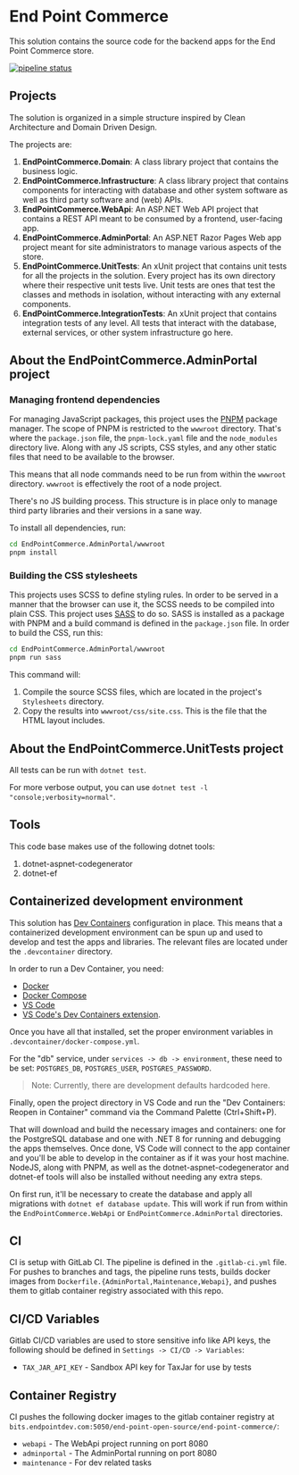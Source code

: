 # End Point Commerce

This solution contains the source code for the backend apps for the End Point Commerce store.

[![pipeline status](https://bits.endpointdev.com/end-point-open-source/end-point-commerce/badges/main/pipeline.svg)](https://bits.endpointdev.com/end-point-open-source/end-point-commerce/-/commits/main)

## Projects

The solution is organized in a simple structure inspired by Clean Architecture and Domain Driven Design.

The projects are:

1. **EndPointCommerce.Domain**: A class library project that contains the business logic.
2. **EndPointCommerce.Infrastructure**: A class library project that contains components for interacting with database and other system software as well as third party software and (web) APIs.
3. **EndPointCommerce.WebApi**: An ASP.NET Web API project that contains a REST API meant to be consumed by a frontend, user-facing app.
4. **EndPointCommerce.AdminPortal**: An ASP.NET Razor Pages Web app project meant for site administrators to manage various aspects of the store.
5. **EndPointCommerce.UnitTests**: An xUnit project that contains unit tests for all the projects in the solution. Every project has its own directory where their respective unit tests live. Unit tests are ones that test the classes and methods in isolation, without interacting with any external components.
6. **EndPointCommerce.IntegrationTests**: An xUnit project that contains integration tests of any level. All tests that interact with the database, external services, or other system infrastructure go here.

## About the EndPointCommerce.AdminPortal project

### Managing frontend dependencies

For managing JavaScript packages, this project uses the [PNPM](https://pnpm.io/) package manager. The scope of PNPM is restricted to the `wwwroot` directory. That's where the `package.json` file, the `pnpm-lock.yaml` file and the `node_modules` directory live. Along with any JS scripts, CSS styles, and any other static files that need to be available to the browser.

This means that all node commands need to be run from within the `wwwroot` directory. `wwwroot` is effectively the root of a node project.

There's no JS building process. This structure is in place only to manage third party libraries and their versions in a sane way.

To install all dependencies, run:

```sh
cd EndPointCommerce.AdminPortal/wwwroot
pnpm install
```

### Building the CSS stylesheets

This projects uses SCSS to define styling rules. In order to be served in a manner that the browser can use it, the SCSS needs to be compiled into plain CSS. This project uses [SASS](https://sass-lang.com/) to do so. SASS is installed as a package with PNPM and a build command is defined in the `package.json` file. In order to build the CSS, run this:

```sh
cd EndPointCommerce.AdminPortal/wwwroot
pnpm run sass
```

This command will:

1. Compile the source SCSS files, which are located in the project's `Stylesheets` directory.
2. Copy the results into `wwwroot/css/site.css`. This is the file that the HTML layout includes.

## About the EndPointCommerce.UnitTests project

All tests can be run with `dotnet test`.

For more verbose output, you can use `dotnet test -l "console;verbosity=normal"`.

## Tools

This code base makes use of the following dotnet tools:

1. dotnet-aspnet-codegenerator
2. dotnet-ef

## Containerized development environment

This solution has [Dev Containers](https://containers.dev/) configuration in place. This means that a containerized development environment can be spun up and used to develop and test the apps and libraries. The relevant files are located under the `.devcontainer` directory.

In order to run a Dev Container, you need:

* [Docker](https://www.docker.com/)
* [Docker Compose](https://docs.docker.com/compose/)
* [VS Code](https://code.visualstudio.com/)
* [VS Code's Dev Containers extension](https://marketplace.visualstudio.com/items?itemName=ms-vscode-remote.remote-containers).

Once you have all that installed, set the proper environment variables in `.devcontainer/docker-compose.yml`.

For the "db" service, under `services -> db -> environment`, these need to be set: `POSTGRES_DB`, `POSTGRES_USER`, `POSTGRES_PASSWORD`.

> Note: Currently, there are development defaults hardcoded here.

Finally, open the project directory in VS Code and run the "Dev Containers: Reopen in Container" command via the Command Palette (Ctrl+Shift+P).

That will download and build the necessary images and containers: one for the PostgreSQL database and one with .NET 8 for running and debugging the apps themselves. Once done, VS Code will connect to the app container and you'll be able to develop in the container as if it was your host machine. NodeJS, along with PNPM, as well as the dotnet-aspnet-codegenerator and dotnet-ef tools will also be installed without needing any extra steps.

On first run, it'll be necessary to create the database and apply all migrations with `dotnet ef database update`. This will work if run from within the `EndPointCommerce.WebApi` or `EndPointCommerce.AdminPortal` directories.

## CI

CI is setup with GitLab CI. The pipeline is defined in the `.gitlab-ci.yml` file. For pushes to branches and tags, the pipeline runs tests, builds docker images from `Dockerfile.{AdminPortal,Maintenance,Webapi}`, and pushes them to gitlab container registry associated with this repo.

## CI/CD Variables

Gitlab CI/CD variables are used to store sensitive info like API keys, the following should be defined in `Settings -> CI/CD -> Variables`:
- `TAX_JAR_API_KEY` - Sandbox API key for TaxJar for use by tests


## Container Registry

CI pushes the following docker images to the gitlab container registry at `bits.endpointdev.com:5050/end-point-open-source/end-point-commerce/`:
- `webapi` - The WebApi project running on port 8080
- `adminportal` - The AdminPortal running on port 8080
- `maintenance` - For dev related tasks
